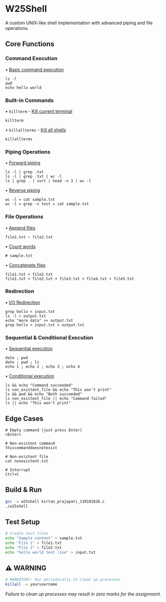 # W25Shell

A custom UNIX-like shell implementation with advanced piping and file operations.

## Core Functions

### Command Execution

• [Basic command execution](https://github.com/kirtanlab/asp_assignment_3/blob/main/kirtan_prajapati_110181626.c#L174-L226)

```
ls -l
pwd
echo hello world
```

### Built-in Commands

• `killterm` - [Kill current terminal](https://github.com/kirtanlab/asp_assignment_3/blob/main/kirtan_prajapati_110181626.c#L443-L447)

```
killterm
```

• `killallterms` - [Kill all shells](https://github.com/kirtanlab/asp_assignment_3/blob/main/kirtan_prajapati_110181626.c#L453-L481)

```
killallterms
```

### Piping Operations

• [Forward piping](https://github.com/kirtanlab/asp_assignment_3/blob/main/kirtan_prajapati_110181626.c#L230-L285)

```
ls -l | grep .txt
ls -l | grep .txt | wc -l
ls | grep . | sort | head -n 3 | wc -l
```

• [Reverse piping](https://github.com/kirtanlab/asp_assignment_3/blob/main/kirtan_prajapati_110181626.c#L291-L345)

```
wc -l = cat sample.txt
wc -l = grep -v test = cat sample.txt
```

### File Operations

• [Append files](https://github.com/kirtanlab/asp_assignment_3/blob/main/kirtan_prajapati_110181626.c#L353-L396)

```
file1.txt ~ file2.txt
```

• [Count words](https://github.com/kirtanlab/asp_assignment_3/blob/main/kirtan_prajapati_110181626.c#L402-L428)

```
# sample.txt
```

• [Concatenate files](https://github.com/kirtanlab/asp_assignment_3/blob/main/kirtan_prajapati_110181626.c#L434-L454)

```
file1.txt + file2.txt
file1.txt + file2.txt + file3.txt + file4.txt + file5.txt
```

### Redirection

• [I/O Redirection](https://github.com/kirtanlab/asp_assignment_3/blob/main/kirtan_prajapati_110181626.c#L460-L508)

```
grep hello < input.txt
ls -l > output.txt
echo "more data" >> output.txt
grep hello < input.txt > output.txt
```

### Sequential & Conditional Execution

• [Sequential execution](https://github.com/kirtanlab/asp_assignment_3/blob/main/kirtan_prajapati_110181626.c#L351-L358)

```
date ; pwd
date ; pwd ; ls
echo 1 ; echo 2 ; echo 3 ; echo 4
```

• [Conditional execution](https://github.com/kirtanlab/asp_assignment_3/blob/main/kirtan_prajapati_110181626.c#L364-L416)

```
ls && echo "Command succeeded"
ls non_existent_file && echo "This won't print"
ls && pwd && echo "Both succeeded"
ls non_existent_file || echo "Command failed"
ls || echo "This won't print"
```

## Edge Cases

```
# Empty command (just press Enter)
<Enter>

# Non-existent command
thiscommanddoesnotexist

# Non-existent file
cat nonexistent.txt

# Interrupt
Ctrl+C
```

## Build & Run

```bash
gcc -o w25shell kirtan_prajapati_110181626.c
./w25shell
```

## Test Setup

```bash
# Create test files
echo "Sample content" > sample.txt
echo "File 1" > file1.txt
echo "File 2" > file2.txt
echo "hello world test line" > input.txt
```

## ⚠️ WARNING

```bash
# MANDATORY: Run periodically to clean up processes
killall -u yourusername
```

_Failure to clean up processes may result in zero marks for the assignment._
